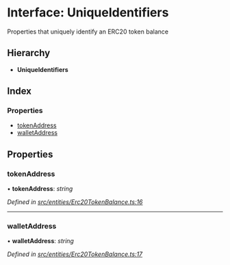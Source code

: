 # Interface: UniqueIdentifiers

Properties that uniquely identify an ERC20 token balance

## Hierarchy

* **UniqueIdentifiers**

## Index

### Properties

* [tokenAddress](entities.uniqueidentifiers-7.md#tokenaddress)
* [walletAddress](entities.uniqueidentifiers-7.md#walletaddress)

## Properties

###  tokenAddress

• **tokenAddress**: *string*

*Defined in [src/entities/Erc20TokenBalance.ts:16](https://github.com/PolymathNetwork/polymath-sdk/blob/73ecb26/src/entities/Erc20TokenBalance.ts#L16)*

___

###  walletAddress

• **walletAddress**: *string*

*Defined in [src/entities/Erc20TokenBalance.ts:17](https://github.com/PolymathNetwork/polymath-sdk/blob/73ecb26/src/entities/Erc20TokenBalance.ts#L17)*
